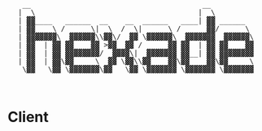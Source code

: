 <div align="center"><pre>
 __                                        __          
|  \                                      |  \         
| ▓▓____   ______  __    __  ______   ____| ▓▓ ______  
| ▓▓    \ /      \|  \  /  \|      \ /      ▓▓/      \ 
| ▓▓▓▓▓▓▓\  ▓▓▓▓▓▓\\▓▓\/  ▓▓ \▓▓▓▓▓▓\  ▓▓▓▓▓▓▓  ▓▓▓▓▓▓\
| ▓▓  | ▓▓ ▓▓    ▓▓ >▓▓  ▓▓ /      ▓▓ ▓▓  | ▓▓ ▓▓    ▓▓
| ▓▓  | ▓▓ ▓▓▓▓▓▓▓▓/  ▓▓▓▓\|  ▓▓▓▓▓▓▓ ▓▓__| ▓▓ ▓▓▓▓▓▓▓▓
| ▓▓  | ▓▓\▓▓     \  ▓▓ \▓▓\\▓▓    ▓▓\▓▓    ▓▓\▓▓     \
 \▓▓   \▓▓ \▓▓▓▓▓▓▓\▓▓   \▓▓ \▓▓▓▓▓▓▓ \▓▓▓▓▓▓▓ \▓▓▓▓▓▓▓
 
 
</pre></div>

# Client
